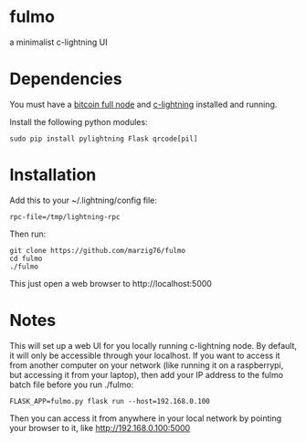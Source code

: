 # fulmo
a minimalist c-lightning UI

Dependencies
============

You must have a [bitcoin full node](https://github.com/bitcoin/bitcoin) and [c-lightning](https://github.com/ElementsProject/lightning) installed and running.

Install the following python modules:
```shell
sudo pip install pylightning Flask qrcode[pil]
```

Installation
============

Add this to your ~/.lightning/config file:
```shell
rpc-file=/tmp/lightning-rpc
```

Then run:

```shell
git clone https://github.com/marzig76/fulmo
cd fulmo
./fulmo
```

This just open a web browser to http://localhost:5000

Notes
============
This will set up a web UI for you locally running c-lightning node.  By default, it will only be accessible through your localhost.  If you want to access it from another computer on your network (like running it on a raspberrypi, but accessing it from your laptop), then add your IP address to the fulmo batch file before you run ./fulmo:

```script
FLASK_APP=fulmo.py flask run --host=192.168.0.100
```

Then you can access it from anywhere in your local network by pointing your browser to it, like http://192.168.0.100:5000
